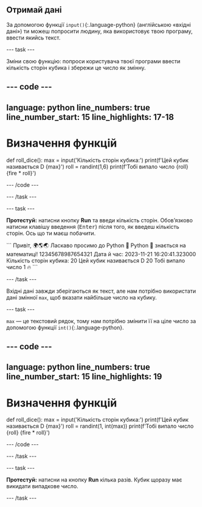 ## Отримай дані

За допомогою функції `input()`{:.language-python} (англійською «вхідні дані») ти можеш попросити людину, яка використовує твою програму, ввести якийсь текст.

--- task ---

Зміни свою функцію: попроси користувача твоєї програми ввести кількість сторін кубика і збережи це число як змінну.

--- code ---
---
language: python
line_numbers: true
line_number_start: 15
line_highlights: 17-18
---
# Визначення функцій
def roll_dice():
    max = input('Кількість сторін кубика:')
    print(f'Цей кубик називається D {max}')
    roll = randint(1,6)
    print(f'Тобі випало число {roll} {fire * roll}')

--- /code ---

--- /task ---

--- task ---

**Протестуй:** натисни кнопку **Run** та введи кількість сторін. Обовʼязково натисни клавішу введення (<kbd>Enter</kbd>) після того, як введеш кількість сторін. Ось що ти маєш побачити.

<div class="c-project-output">
```
Привіт, 🌍🌎🌏
Ласкаво просимо до Python 🐍
Python 🐍 знається на математиці!
12345678987654321
Дата й час: 2023-11-21 16:20:41.323000
Кількість сторін кубика:
20 
Цей кубик називається D 20
Тобі випало число 1 🔥
```

--- /task ---

Вхідні дані завжди зберігаються як текст, але нам потрібно використати дані змінної `max`, щоб вказати найбільше число на кубику.

--- task ---

`max` — це текстовий рядок, тому нам потрібно змінити її на ціле число за допомогою функції `int()`{:.language-python}.


--- code ---
---
language: python
line_numbers: true
line_number_start: 15
line_highlights: 19
---
# Визначення функцій
def roll_dice():
    max = input('Кількість сторін кубика:')
    print(f'Цей кубик називається D {max}')
    roll = randint(1, int(max))
    print(f'Тобі випало число {roll} {fire * roll}')

--- /code ---

--- /task ---

--- task ---

**Протестуй:** натисни на кнопку **Run** кілька разів. Кубик щоразу має викидати випадкове число.

--- /task ---

